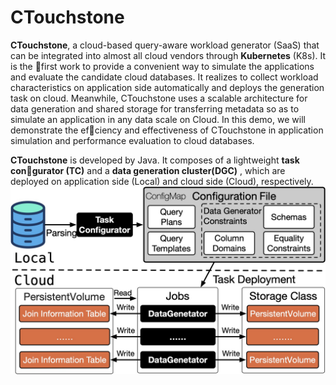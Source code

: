 # CTouchstone

**CTouchstone**, a cloud-based query-aware workload generator (SaaS) that can be integrated into almost all cloud vendors through **Kubernetes** (K8s). It is the first work to provide a convenient way to simulate the applications and evaluate the candidate cloud databases. It realizes to collect workload characteristics on application side automatically and deploys the generation task on cloud. Meanwhile, CTouchstone uses a scalable architecture for data generation and shared storage for transferring metadata so as to simulate an application in any data scale on Cloud. In this demo, we will demonstrate the efciency and effectiveness of CTouchstone in application simulation and performance evaluation to cloud databases.

**CTouchstone** is developed by Java. It composes of a lightweight **task congurator (TC)** and a **data generation cluster(DGC)** , which are deployed on application side (Local) and cloud side (Cloud), respectively. ![Architecture](assets/Architecture.jpg)